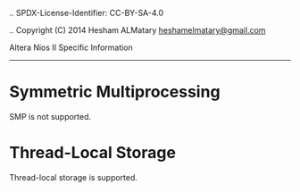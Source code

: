 .. SPDX-License-Identifier: CC-BY-SA-4.0

.. Copyright (C) 2014 Hesham ALMatary <heshamelmatary@gmail.com>

Altera Nios II Specific Information
***********************************

Symmetric Multiprocessing
=========================

SMP is not supported.

Thread-Local Storage
====================

Thread-local storage is supported.
